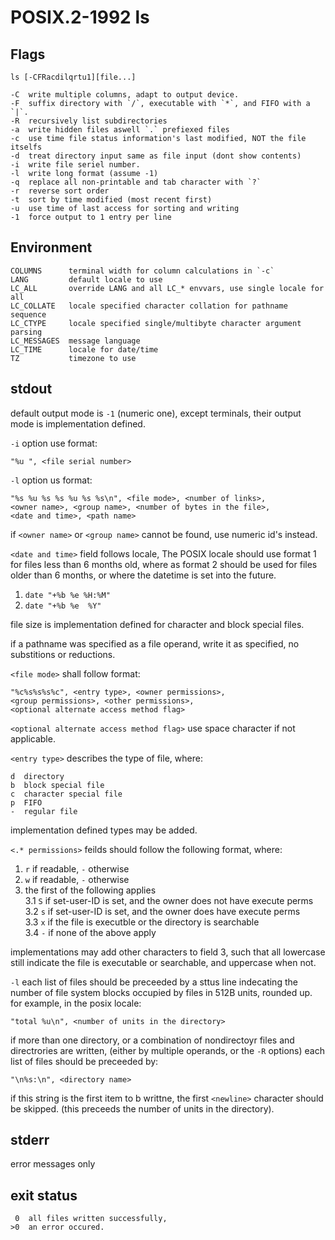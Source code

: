 
# POSIX.2-1992 ls

## Flags

    ls [-CFRacdilqrtu1][file...]
    
    -C  write multiple columns, adapt to output device.
    -F  suffix directory with `/`, executable with `*`, and FIFO with a `|`.
    -R  recursively list subdirectories
    -a  write hidden files aswell `.` prefiexed files
    -c  use time file status information's last modified, NOT the file itselfs
    -d  treat directory input same as file input (dont show contents)
    -i  write file seriel number.
    -l  write long format (assume -1)
    -q  replace all non-printable and tab character with `?`
    -r  reverse sort order
    -t  sort by time modified (most recent first)
    -u  use time of last access for sorting and writing
    -1  force output to 1 entry per line

## Environment

    COLUMNS      terminal width for column calculations in `-c`
    LANG         default locale to use
    LC_ALL       override LANG and all LC_* envvars, use single locale for all
    LC_COLLATE   locale specified character collation for pathname sequence
    LC_CTYPE     locale specified single/multibyte character argument parsing
    LC_MESSAGES  message language 
    LC_TIME      locale for date/time
    TZ           timezone to use

## stdout 

default output mode is `-1` (numeric one), except terminals, their output mode 
is implementation defined.

`-i` option use format:

    "%u ", <file serial number>

`-l` option us format:

    "%s %u %s %s %u %s %s\n", <file mode>, <number of links>,
    <owner name>, <group name>, <number of bytes in the file>,
    <date and time>, <path name>

if `<owner name>` or `<group name>` cannot be found, use numeric id's instead.

`<date and time>` field follows locale, 
The POSIX locale should use format 1 for files less than 6 months old,
where as format 2 should be used for files older than 6 months, or where the 
datetime is set into the future.

  1. `date "+%b %e %H:%M"`
  2. `date "+%b %e  %Y"`

file size is implementation defined for character and block special files.

if a pathname was specified as a file operand, write it as specified, no 
substitions or reductions.

`<file mode>` shall follow format:

    "%c%s%s%s%c", <entry type>, <owner permissions>,
    <group permissions>, <other permissions>, 
    <optional alternate access method flag>

`<optional alternate access method flag>` use space character if not applicable.

`<entry type>` describes the type of file, where:

    d  directory
    b  block special file
    c  character special file
    p  FIFO
    -  regular file

implementation defined types may be added.

`<.* permissions>` feilds should follow the following format, where:
  
 1. `r` if readable, `-` otherwise
 2. `w` if readable, `-` otherwise
 3. the first of the following applies  
  3.1 `S` if set-user-ID is set, and the owner does not have execute perms  
  3.2 `s` if set-user-ID is set, and the owner does have execute perms  
  3.3 `x` if the file is executble or the directory is searchable  
  3.4 `-` if none of the above apply  
    
implementations may add other characters to field 3, such that all 
lowercase still indicate the file is executable or searchable, and uppercase
when not.

`-l` each list of files should be preceeded by a sttus line indecating the 
number of file system blocks occupied by files in 512B units, rounded up. 
for example, in the posix locale:

    "total %u\n", <number of units in the directory>

if more than one directory, or a combination of nondirectoyr files and 
directrories are written, (either by multiple operands, or the `-R` options) 
each list of files should be preceeded by:

    "\n%s:\n", <directory name>

if this string is the first item to b writtne, the first `<newline>` character
should be skipped. (this preceeds the number of units in the directory).

## stderr

error messages only

## exit status

     0  all files written successfully,
    >0  an error occured.
